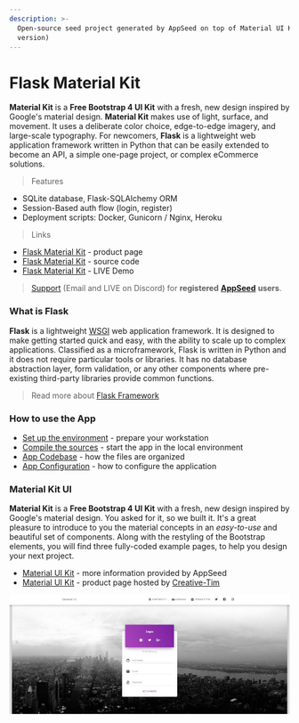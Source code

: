 ```yaml
---
description: >-
  Open-source seed project generated by AppSeed on top of Material UI Kit (free
  version)
---
```


# Flask Material Kit

 **Material Kit** is a **Free Bootstrap 4 UI Kit** with a fresh, new design inspired by Google's material design.  **Material Kit** makes use of light, surface, and movement. It uses a deliberate color choice, edge-to-edge imagery, and large-scale typography.  For newcomers, **Flask** is a lightweight web application framework written in Python that can be easily extended to become an API, a simple one-page project, or complex eCommerce solutions.

> Features

* SQLite database, Flask-SQLAlchemy ORM
* Session-Based auth flow \(login, register\)
* Deployment scripts: Docker, Gunicorn / Nginx, Heroku 

> Links

* [Flask Material Kit](https://appseed.us/apps/flask-apps/flask-material-kit) - product page
* [Flask Material Kit](https://github.com/app-generator/flask-material-kit) - source code 
* [Flask Material Kit](https://flask-material-kit.appseed-srv1.com/) - LIVE Demo 

> [Support](https://appseed.us/support) \(Email and LIVE on Discord\) for **registered** [**AppSeed**](https://appseed.us/) **users**.



### What is Flask

**Flask** is a lightweight [WSGI](../../content/what-is/wsgi.md) web application framework. It is designed to make getting started quick and easy, with the ability to scale up to complex applications. Classified as a microframework, Flask is written in Python and it does not require particular tools or libraries. It has no database abstraction layer, form validation, or any other components where pre-existing third-party libraries provide common functions.

> Read more about [Flask Framework](../../content/what-is/flask.md)



### How to use the App

* [Set up the environment](../../boilerplate-code/flask.md#environment) - prepare your workstation
* [Compile the sources](../../boilerplate-code/flask-dashboard.md#build-the-app-1) - start the app in the local environment
* [App Codebase](../../boilerplate-code/flask.md#app-codebase) - how the files are organized
* [App Configuration](../../boilerplate-code/flask.md#app-configuration) - how to configure the application



### Material Kit UI

**Material Kit** is a **Free Bootstrap 4 UI Kit** with a fresh, new design inspired by Google's material design. You asked for it, so we built it. It's a great pleasure to introduce to you the material concepts in an _easy-to-use_ and beautiful set of components. Along with the restyling of the Bootstrap elements, you will find three fully-coded example pages, to help you design your next project.

* [Material UI Kit](../../content/bootstrap-template/material-ui-kit.md) - more information provided by AppSeed
* [Material UI Kit](https://bit.ly/3u2lZc6) - product page hosted by [Creative-Tim](../../content/partners/creative-tim.md)

![Material Kit - Free Bootstrap UI Kit.](../../.gitbook/assets/material-kit-login-page.jpg)

